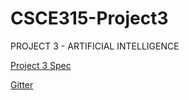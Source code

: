 CSCE315-Project3
===============

PROJECT 3 - ARTIFICIAL INTELLIGENCE

[Project 3 Spec](http://faculty.cse.tamu.edu/ritchey/courses/csce315/spring15/homework/project3.pdf)

[Gitter](https://gitter.im/Gwydir8/CSCE315-Project3-Mirror?utm_source=badge&utm_medium=badge&utm_campaign=pr-badge&content=body_link)

